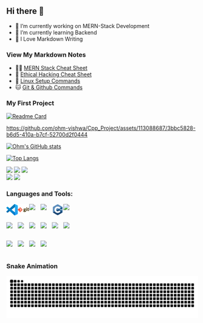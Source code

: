 ## Hi there 👋

- 🔭 I’m currently working on MERN-Stack Development
- 🌱 I’m currently learning Backend 
- 📝 I Love Markdown Writing
  
### View My Markdown Notes
- 🧑‍💻 [MERN Stack Cheat Sheet](https://github.com/ohm-vishwa/MERN-Cheat-Sheet)
- 👹 [Ethical Hacking Cheat Sheet](https://github.com/ohm-vishwa/Ethical-Hacking-Cheat-Sheet)
- 🐧 [Linux Setup Commands](https://github.com/ohm-vishwa/Linux-Comands)
- 🐱 [Git & Github Commands](https://github.com/ohm-vishwa/Git-Github-Commands)


### My First Project
[![Readme Card](https://github-readme-stats.vercel.app/api/pin/?username=ohm-vishwa&repo=Cpp_Project)](https://github.com/ohm-vishwa/Cpp_Project)

https://github.com/ohm-vishwa/Cpp_Project/assets/113088687/3bbc5828-b6d5-410a-b7cf-52700d2f0444

<!-- [![Readme Card](https://github-readme-stats.vercel.app/api/pin/?username=ohm-vishwa&repo=Web-Dev-Cheat-Sheet)](https://github.com/ohm-vishwa/Web-Dev-Cheat-Sheet.git) -->

<!-- [![Readme Card](https://github-readme-stats.vercel.app/api/pin/?username=ohm-vishwa&repo=Ethical_Hacking)](https://github.com/ohm-vishwa/Ethical_Hacking) --.

<!-- <p align="center"> <img src="https://github-readme-stats.vercel.app/api/top-langs/?username=ohm-vishwa&layout=donut" alt="ohm-vishwa" /> -->

[![Ohm's GitHub stats](https://github-readme-stats.vercel.app/api?username=ohm-vishwa&show_icons=true&theme=dracula)](https://github.com/ohm-vishwa/github-readme-stats)

[![Top Langs](https://github-readme-stats.vercel.app/api/top-langs/?username=ohm-vishwa&size_weight=0.5&count_weight=0.5)](https://github.com/ohm-vishwa/Cpp_Project)

<!-- ![](https://img.shields.io/badge/OS-WINDOWS-informational?style=plastic&logo=<LOGO_NAME>&logoColor=white&color=2bbc8a) -->
![](https://img.shields.io/badge/OS-LINUX-informational?style=plastic&logo=#FCC624&logoColor=white&color=2bbc8a)
![](https://img.shields.io/badge/CODE-c++-informational?style=plastic&logo=<LOGO_NAME>&logoColor=white&color=2bbc8a)
![](https://img.shields.io/badge/IDE-VSCODE-informational?style=plastic&logo=<LOGO_NAME>&logoColor=white&color=2bbc8a)\
<img src="https://img.shields.io/github/followers/ohm-vishwa?label=Follow&style=plastic">
<img src="https://img.shields.io/github/stars/ohm-vishwa?label=Stars&style=plastic">

### Languages and Tools:

<img align="left" width="30px" src="https://raw.githubusercontent.com/github/explore/80688e429a7d4ef2fca1e82350fe8e3517d3494d/topics/visual-studio-code/visual-studio-code.png" />
<img align="left" width="30px" src="https://raw.githubusercontent.com/github/explore/80688e429a7d4ef2fca1e82350fe8e3517d3494d/topics/git/git.png" />
<img align="left" width="30px" src="https://i.ibb.co/vHWFXq4/Github.jpg" />
<img align="left" width="30px" src="https://i.ibb.co/XzvJkqN/android.png" />
<img align="left" width="30px" src="https://raw.githubusercontent.com/github/explore/80688e429a7d4ef2fca1e82350fe8e3517d3494d/topics/cpp/cpp.png" />
<img align="left" width="30px" src="https://i.ibb.co/8Br7FFs/Csharp.jpg" />

</br></br>

<img align="left" width="30px" src="https://i.ibb.co/dbvnwGs/html.webp" />
<img align="left" width="30px" src="https://i.ibb.co/CV27wtW/Css.webp" />
<img align="left" width="30px" src="https://i.ibb.co/pzdqTWd/js.jpg" />
<img align="left" width="30px" src="https://i.ibb.co/J3K7fS8/java.png" />
<img align="left" width="30px" src="https://i.ibb.co/kS0XDRN/kotlin.png" />
<img align="left" width="30px" src="https://i.ibb.co/MG91rkG/python.png" />

</br></br>

<img align="left" width="30px" src="https://i.ibb.co/RydZprf/React.png" />
<img align="left" width="30px" src="https://i.ibb.co/YbJ2sVY/tailwind.jpg" />
<img align="left" width="30px" src="https://i.ibb.co/stWXCgM/bootstrap.png" />
<img align="left" width="30px" src="https://i.ibb.co/gtJYzJp/markdown.png" />
</br></br>
<!-- <img align="left" width="30px" src="https://raw.githubusercontent.com/github/explore/80688e429a7d4ef2fca1e82350fe8e3517d3494d/topics/firebase/firebase.png" /> -->

<!-- <img align='left'  height="70" alt="Thanks" width="100%" src="https://github.com/AkashSingh3031/AkashSingh3031/blob/main/marquee.svg"/> -->



<!-- <p align="center"> <img src="https://github-readme-stats.vercel.app/api?username=ohm-vishwa&show_icons=true&theme=gotham" alt="ohm-vishwa" /> -->

### Snake Animation

<picture>
  <source media="(prefers-color-scheme: dark)" srcset="https://raw.githubusercontent.com/ohm-vishwa/ohm-vishwa/output/github-contribution-grid-snake-dark.svg">
  <source media="(prefers-color-scheme: light)" srcset="https://raw.githubusercontent.com/ohm-vishwa/ohm-vishwa/output/github-contribution-grid-snake.svg">
  <img alt="github contribution grid snake animation" src="https://raw.githubusercontent.com/ohm-vishwa/ohm-vishwa/output/github-contribution-grid-snake-dark.svg">
</picture>

